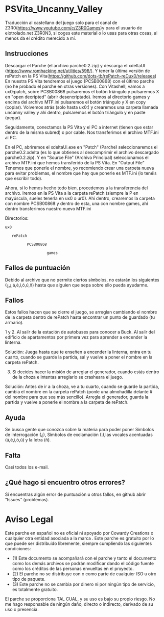 # PSVita_Uncanny_Valley
Traducción al castellano del juego solo para el canal de Z3R0(https://www.youtube.com/c/Z3R0Games)y para el usuario de elotrolado.net Z3R0N3, si coges este material o lo usas para otras cosas, al menos da el crédito merecido a mí.


## Instrucciones
Descargar el Parche (el archivo parche0.2.zip) y descarga el xdeltaUI (https://www.romhacking.net/utilities/598/). Y tener la última versión de rePatch en la PS Vita(https://github.com/dots-tb/rePatch-reDux0/releases) En nuestra PS Vita tendremos el juego (PCSB00868) con el último parche (no he probado el parche en otras versiones). Con Vitashell, vamos a ux0:patch, sobre PCSB00868 pulsaremos el botón triángulo y pulsaremos X en "open decripted" (abrir desencriptado). Iremos al directorio games y encima del archivo MTF.ini pulsaremos el botón triángulo y X en copy (copiar). Volvemos atrás (solo hasta ux0:) y crearemos una carpeta llamada uncanny valley y ahí dentro, pulsaremos el botón triángulo y en paste (pegar).

Seguidamente, conectamos la PS Vita y el PC a internet (tienen que estar dentro de la misma subred) o por cable. Nos transferimos el archivo MTF.ini al PC.

En el PC, abriremos el xdeltaUI.exe en "Patch" (Parche) seleccionaremos el parche0.2.xdelta (es lo que obtienes al descomprimir el archivo descargado parche0.2.zip). Y en "Source File" (Archivo Principal) seleccionamos el archivo MTF.ini que hemos transferido de la PS Vita. En "Output File" Tenemos que ponerle el nombre, yo recomiendo crear una carpeta nueva para evitar problemas, el nombre que hay que ponerle es MTF.ini (lo tenéis que escribir todo).

Ahora, si lo hemos hecho todo bien, procedemos a la transferencia del archivo. Iremos en la PS Vita a la carpeta rePatch (siempre la P en mayúscula, sueles tenerla en ux0 o ur0). Ahí dentro, crearemos la carpeta con nombre PCSB00868 y dentro de esta, una con nombre games, ahí dentro transferimos nuestro nuevo MTF.ini

Directorios:

    ux0

       rePatch
   
              PCSB00868
          
                       games
                       



## Fallos de puntuación

Debido al archivo que no permite ciertos símbolos, no estarán los siguientes (¿,¡,á,é,í,ó,ú,ñ) hasta que alguien que sepa sobre ello pueda ayudarme.



## Fallos

Estos fallos hacen que se cierre el juego, se arreglan cambiando el nombre de la carpeta dentro de rePatch hasta encontrar un punto de guardado (tu armario).

1 y 2. Al salir de la estación de autobuses para conocer a Buck. Al salir del edificio de apartamentos por primera vez para aprender a encender la linterna.

Solución: Juega hasta que te enseñen a encender la linterna, entra en tu cuarto, cuando se guarde la partida, sal y vuelve a poner el nombre en la carpeta rePatch.

3. Si decides hacer la misión de arreglar el generador, cuando estás dentro de la choza e intentas arreglarlo se crasheara el juego.

Solución: Antes de ir a la choza, ve a tu cuarto, cuando se guarde la partida, cambia el nombre en la carpeta rePatch (ponle una almohadilla delante # del nombre para que sea más sencillo). Arregla el generador, guarda la partida y vuelve a ponerle el nombre a la carpeta de rePatch.


## Ayuda

Se busca gente que conozca sobre la materia para poder poner Símbolos de interrogación (¿), Símbolos de exclamación (¡),las vocales acentuadas (á,é,í,ó,ú) y la letra (ñ).

## Falta

Casi todos los e-mail.

## ¿Qué hago si encuentro otros errores?

Si encuentras algún error de puntuación u otros fallos, en github abrir "Issues" (problemas).

# Aviso Legal

Este parche en español no es oficial ni apoyado por Cowardy Creations o cualquier otra entidad asociada a la marca . Este parche es gratuito por lo que puede ser distribuido libremente, siempre cumpliendo las siguientes condiciones: 
- (1) Este documento se acompañará con el parche y tanto el documento como los demás archivos se podrán modificar dando el código fuente como los créditos de las personas envueltas en el proyecto. 
- (2) El parche no se distribuye con o como parte de cualquier ISO u otro tipo de paquete. 
- (3) Este parche no se cambia por dinero ni por ningún tipo de servicio, es totalmente gratuito.

El parche se proporciona TAL CUAL, y su uso es bajo su propio riesgo. No me hago responsable de ningún daño, directo o indirecto, derivado de su uso o presencia.



